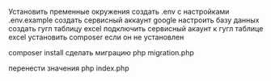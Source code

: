 Установить пременные окружения создать .env с настройками .env.example
создать сервисный аккаунт google
настроить базу данных
cоздать гугл таблицу excel
подключить сервисный акаунт к гугл таблице excel
установить composer если он не установлен

composer install
сделать миграцию
php migration.php

перенести значения 
php index.php